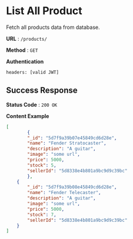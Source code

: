 # List All Product

Fetch all products data from database.

**URL** : `/products/`

**Method** : `GET`

**Authentication**

`headers: [valid JWT]`


## Success Response

**Status Code** : `200 OK`

**Content Example**

```json
[
		{
      	"_id": "5d7f9a39b07e45849cd6d28e",
        "name": "Fender Stratocaster",
      	"description": "A guitar",
      	"image": "some url",
      	"price": 5000,
        "stock": 5,
      	"sellerId": "5d8338e4b801a9bc9d9c39bc"
		},
  	{
      	"_id": "5d7f9a39b08e45849cd6d28e",
      	"name": "Fender Telecaster",
        "description": "A guitar",
        "image": "some url",
        "price": 5000,
      	"stock": 7,
        "sellerId": "5d8338e4b801a9bc9d9c39bc"
    }
]
```
